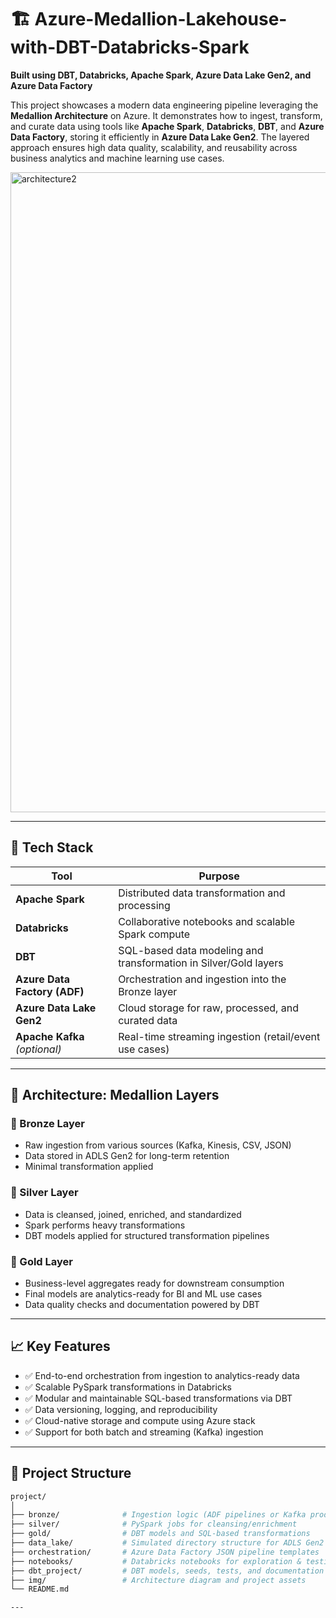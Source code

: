 # 🏗️ Azure-Medallion-Lakehouse-with-DBT-Databricks-Spark  
**Built using DBT, Databricks, Apache Spark, Azure Data Lake Gen2, and Azure Data Factory**

This project showcases a modern data engineering pipeline leveraging the **Medallion Architecture** on Azure. It demonstrates how to ingest, transform, and curate data using tools like **Apache Spark**, **Databricks**, **DBT**, and **Azure Data Factory**, storing it efficiently in **Azure Data Lake Gen2**. The layered approach ensures high data quality, scalability, and reusability across business analytics and machine learning use cases.


<img width="1536" height="1024" alt="architecture2" src="https://github.com/user-attachments/assets/dd32b7fe-808b-4310-a40e-1c8127dafbbf" />


---

## 🔧 Tech Stack

| Tool | Purpose |
|------|---------|
| **Apache Spark** | Distributed data transformation and processing |
| **Databricks** | Collaborative notebooks and scalable Spark compute |
| **DBT** | SQL-based data modeling and transformation in Silver/Gold layers |
| **Azure Data Factory (ADF)** | Orchestration and ingestion into the Bronze layer |
| **Azure Data Lake Gen2** | Cloud storage for raw, processed, and curated data |
| **Apache Kafka** *(optional)* | Real-time streaming ingestion (retail/event use cases) |

---

## 🧱 Architecture: Medallion Layers

### 🥉 Bronze Layer  
- Raw ingestion from various sources (Kafka, Kinesis, CSV, JSON)  
- Data stored in ADLS Gen2 for long-term retention  
- Minimal transformation applied

### 🥈 Silver Layer  
- Data is cleansed, joined, enriched, and standardized  
- Spark performs heavy transformations  
- DBT models applied for structured transformation pipelines

### 🥇 Gold Layer  
- Business-level aggregates ready for downstream consumption  
- Final models are analytics-ready for BI and ML use cases  
- Data quality checks and documentation powered by DBT

---

## 📈 Key Features

- ✅ End-to-end orchestration from ingestion to analytics-ready data  
- ✅ Scalable PySpark transformations in Databricks  
- ✅ Modular and maintainable SQL-based transformations via DBT  
- ✅ Data versioning, logging, and reproducibility  
- ✅ Cloud-native storage and compute using Azure stack  
- ✅ Support for both batch and streaming (Kafka) ingestion

---

## 📁 Project Structure

```bash
project/
│
├── bronze/              # Ingestion logic (ADF pipelines or Kafka producers)
├── silver/              # PySpark jobs for cleansing/enrichment
├── gold/                # DBT models and SQL-based transformations
├── data_lake/           # Simulated directory structure for ADLS Gen2
├── orchestration/       # Azure Data Factory JSON pipeline templates
├── notebooks/           # Databricks notebooks for exploration & testing
├── dbt_project/         # DBT models, seeds, tests, and documentation
├── img/                 # Architecture diagram and project assets
└── README.md

---


